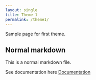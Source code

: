 ```yaml
---
layout: single
title: Theme 1
permalink: /theme1/
---
```

Sample page for first theme.

## Normal markdown
This is a normal markdown file.


See documentation here [Documentation](https://mmistakes.github.io/minimal-mistakes/docs/utility-classes/)


